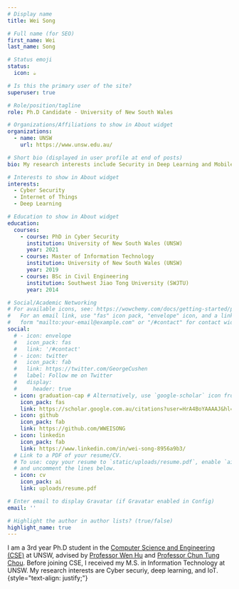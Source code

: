 ```yaml
---
# Display name
title: Wei Song

# Full name (for SEO)
first_name: Wei
last_name: Song

# Status emoji
status:
  icon: ☕️

# Is this the primary user of the site?
superuser: true

# Role/position/tagline
role: Ph.D Candidate - University of New South Wales 

# Organizations/Affiliations to show in About widget
organizations:
  - name: UNSW
    url: https://www.unsw.edu.au/

# Short bio (displayed in user profile at end of posts)
bio: My research interests include Security in Deep Learning and Mobile Computing.

# Interests to show in About widget
interests:
  - Cyber Security
  - Internet of Things
  - Deep Learning

# Education to show in About widget
education:
  courses:
    - course: PhD in Cyber Security
      institution: University of New South Wales (UNSW)
      year: 2021
    - course: Master of Information Technology
      institution: University of New South Wales (UNSW)
      year: 2019
    - course: BSc in Civil Engineering
      institution: Southwest Jiao Tong University (SWJTU)
      year: 2014

# Social/Academic Networking
# For available icons, see: https://wowchemy.com/docs/getting-started/page-builder/#icons
#   For an email link, use "fas" icon pack, "envelope" icon, and a link in the
#   form "mailto:your-email@example.com" or "/#contact" for contact widget.
social:
  # - icon: envelope
  #   icon_pack: fas
  #   link: '/#contact'
  # - icon: twitter
  #   icon_pack: fab
  #   link: https://twitter.com/GeorgeCushen
  #   label: Follow me on Twitter
  #   display:
  #     header: true
  - icon: graduation-cap # Alternatively, use `google-scholar` icon from `ai` icon pack
    icon_pack: fas
    link: https://scholar.google.com.au/citations?user=HrA4BoYAAAAJ&hl=en
  - icon: github
    icon_pack: fab
    link: https://github.com/WWEISONG
  - icon: linkedin
    icon_pack: fab
    link: https://www.linkedin.com/in/wei-song-8956a9b3/
  # Link to a PDF of your resume/CV.
  # To use: copy your resume to `static/uploads/resume.pdf`, enable `ai` icons in `params.yaml`,
  # and uncomment the lines below.
  - icon: cv
    icon_pack: ai
    link: uploads/resume.pdf

# Enter email to display Gravatar (if Gravatar enabled in Config)
email: ''

# Highlight the author in author lists? (true/false)
highlight_name: true
---
```


I am a 3rd year Ph.D student in the [Computer Science and Engineering (CSE)](https://www.unsw.edu.au/engineering/our-schools/computer-science-and-engineering) at UNSW, advised by [Professor Wen Hu](https://research.unsw.edu.au/people/professor-wen-hu) and [Professor Chun Tung Chou](https://research.unsw.edu.au/people/associate-professor-chun-tung-chou). Before joining CSE, I received my M.S. in Information Technology at UNSW. My research interests are Cyber securiy, deep learning, and IoT. 
{style="text-align: justify;"}
